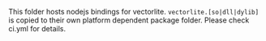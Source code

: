 This folder hosts nodejs bindings for vectorlite. `vectorlite.[so|dll|dylib]` is copied to their own platform dependent package folder. Please check ci.yml for details.